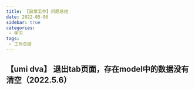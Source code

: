 ```yaml
---
title: 【日常工作】问题总结
date: 2022-05-06
sidebar: true
categories:
 - 学习
tags:
 - 工作总结
---
```


## 【umi dva】 退出tab页面，存在model中的数据没有清空（2022.5.6）